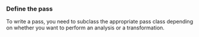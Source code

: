 ### Define the pass
To write a pass, you need to subclass the appropriate pass class depending on whether you want to perform an analysis or a transformation.

